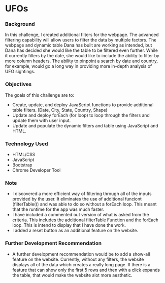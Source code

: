 # UFOs
### Background

In this challenge, I created additional filters for the webpage. The advanced filtering capability will allow users to filter the data by multiple factors. The webpage and dynamic table Dana has built are working as intended, but Dana has decided she would like the table to be filtered even further. While it currently filters by the date, she would like to include the ability to filter by more column headers. The ability to pinpoint a search by date and country, for example, would go a long way in providing more in-depth analysis of UFO sightings.

### Objectives

The goals of this challenge are to:
* Create, update, and deploy JavaScript functions to provide additional table filters. (Date, City, State, Country, Shape)
* Update and deploy forEach (for loop) to loop through the filters and update them with user input.
* Update and populate the dynamic filters and table using JavaScript and HTML.

### Technology Used
* HTML/CSS
* JavaScript
* Bootstrap
* Chrome Developer Tool

### Note
* I discovered a more efficient way of filtering through all of the inputs provided by the user. It eliminates the use of additional funciont (filterTable()) and was able to do so without a forEach loop. This meant that the runtime for the app was much faster. 
* I have included a commented out version of what is asked from the criteria. This includes the additional filterTable Function and the forEach loop. This is intend to display that I have done the work. 
* I added a reset button as an additional feature on the website. 

### Further Development Recommendation
* A further development recommendation would be to add a show-all feature on the website. Currently, without any filters, the website displays all of the data which creates a really long page. If there is a feature that can show only the first 5 rows and then with a click expands the table, that would make the website alot more aesthetic. 

